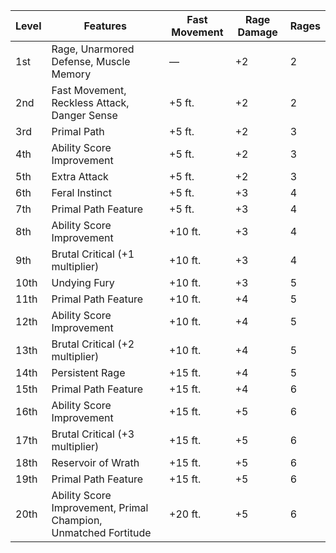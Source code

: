 | Level | Features                                                        | Fast Movement | Rage Damage | Rages |
|-------|-----------------------------------------------------------------|---------------|-------------|-------|
| 1st   | Rage, Unarmored Defense, Muscle Memory                          | &mdash;       | +2          | 2     |
| 2nd   | Fast Movement, Reckless Attack, Danger Sense                    | +5 ft.        | +2          | 2     |
| 3rd   | Primal Path                                                     | +5 ft.        | +2          | 3     |
| 4th   | Ability Score Improvement                                       | +5 ft.        | +2          | 3     |
| 5th   | Extra Attack                                                    | +5 ft.        | +2          | 3     |
| 6th   | Feral Instinct                                                  | +5 ft.        | +3          | 4     |
| 7th   | Primal Path Feature                                             | +5 ft.        | +3          | 4     |
| 8th   | Ability Score Improvement                                       | +10 ft.       | +3          | 4     |
| 9th   | Brutal Critical (+1 multiplier)                                 | +10 ft.       | +3          | 4     |
| 10th  | Undying Fury                                                    | +10 ft.       | +3          | 5     |
| 11th  | Primal Path Feature                                             | +10 ft.       | +4          | 5     |
| 12th  | Ability Score Improvement                                       | +10 ft.       | +4          | 5     |
| 13th  | Brutal Critical (+2 multiplier)                                 | +10 ft.       | +4          | 5     |
| 14th  | Persistent Rage                                                 | +15 ft.       | +4          | 5     |
| 15th  | Primal Path Feature                                             | +15 ft.       | +4          | 6     |
| 16th  | Ability Score Improvement                                       | +15 ft.       | +5          | 6     |
| 17th  | Brutal Critical (+3 multiplier)                                 | +15 ft.       | +5          | 6     |
| 18th  | Reservoir of Wrath                                              | +15 ft.       | +5          | 6     |
| 19th  | Primal Path Feature                                             | +15 ft.       | +5          | 6     |
| 20th  | Ability Score Improvement, Primal Champion, Unmatched Fortitude | +20 ft.       | +5          | 6     |
